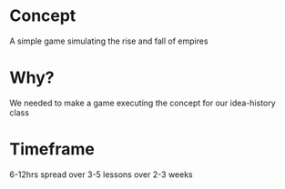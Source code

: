 # Concept
A simple game simulating the rise and fall of empires
# Why?
We needed to make a game executing the concept for our idea-history class
# Timeframe
6-12hrs spread over 3-5 lessons over 2-3 weeks
